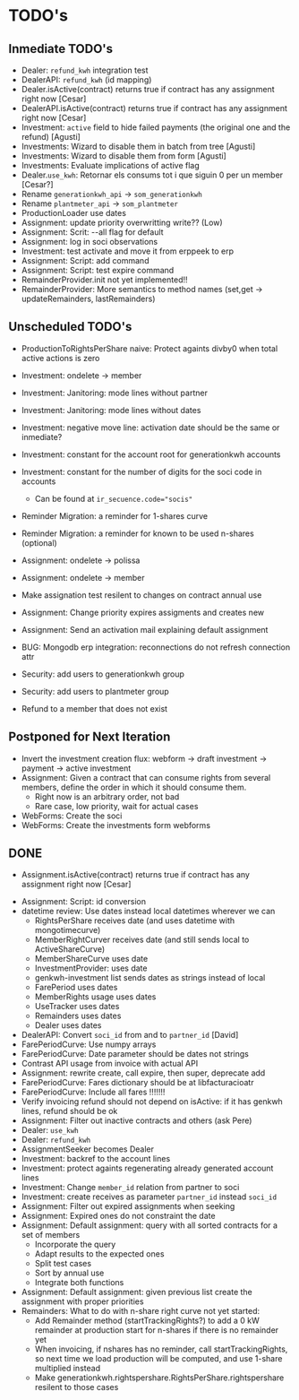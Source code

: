 # TODO's

## Inmediate TODO's

- Dealer: `refund_kwh` integration test
- DealerAPI: `refund_kwh` (id mapping)
- Dealer.isActive(contract) returns true if contract has any assignment right now [Cesar]
- DealerAPI.isActive(contract) returns true if contract has any assignment right now [Cesar]
- Investment: `active` field to hide failed payments (the original one and the refund) [Agusti]
- Investments: Wizard to disable them in batch from tree [Agusti]
- Investments: Wizard to disable them from form [Agusti]
- Investments: Evaluate implications of active flag
- Dealer.`use_kwh`: Retornar els consums tot i que siguin 0 per un member [Cesar?]
- Rename `generationkwh_api` -> `som_generationkwh`
- Rename `plantmeter_api` -> `som_plantmeter`
- ProductionLoader use dates
- Assignment: update priority overwritting write?? (Low)
- Assignment: Scrit: --all flag for default
- Assignment: log in soci observations
- Investment: test activate and move it from erppeek to erp
- Assignment: Script: add command
- Assignment: Script: test expire command
- RemainderProvider.init not yet implemented!!
- RemainderProvider: More semantics to method names (set,get -> updateRemainders, lastRemainders)


## Unscheduled TODO's

- ProductionToRightsPerShare naive: Protect againts divby0 when total active actions is zero
- Investment: ondelete -> member
- Investment: Janitoring: mode lines without partner
- Investment: Janitoring: mode lines without dates
- Investment: negative move line: activation date should be the same or inmediate?
- Investment: constant for the account root for generationkwh accounts
- Investment: constant for the number of digits for the soci code in accounts
    - Can be found at `ir_secuence.code="socis"`

- Reminder Migration: a reminder for 1-shares curve
- Reminder Migration: a reminder for known to be used n-shares (optional)

- Assignment: ondelete -> polissa
- Assignment: ondelete -> member
- Make assignation test resilent to changes on contract annual use
- Assignment: Change priority expires assigments and creates new
- Assignment: Send an activation mail explaining default assignment


- BUG: Mongodb erp integration: reconnections do not refresh connection attr
- Security: add users to generationkwh group
- Security: add users to plantmeter group
- Refund to a member that does not exist


## Postponed for Next Iteration

- Invert the investment creation flux: webform -> draft investment -> payment -> active investment
- Assignment: Given a contract that can consume rights from several members, define the order in which it should consume them.
    - Right now is an arbitrary order, not bad
    - Rare case, low priority, wait for actual cases
- WebForms: Create the soci
- WebForms: Create the investments form webforms


## DONE

- Assignment.isActive(contract) returns true if contract has any assignment right now [Cesar]
+ Assignment: Script: id conversion
+ datetime review: Use dates instead local datetimes wherever we can
    + RightsPerShare receives date (and uses datetime with mongotimecurve)
    + MemberRightCurver receives date (and still sends local to ActiveShareCurve)
    + MemberShareCurve uses date
    + InvestmentProvider: uses date
    + genkwh-investment list sends dates as strings instead of local
    + FarePeriod uses dates
    + MemberRights usage uses dates
    + UseTracker uses dates
    + Remainders uses dates
    + Dealer uses dates
+ DealerAPI: Convert `soci_id` from and to `partner_id` [David]
+ FarePeriodCurve: Use numpy arrays
+ FarePeriodCurve: Date parameter should be dates not strings
+ Contrast API usage from invoice with actual API
+ Assignment: rewrite create, call expire, then super, deprecate add
+ FarePeriodCurve: Fares dictionary should be at libfacturacioatr
+ FarePeriodCurve: Include all fares !!!!!!!
+ Verify invoicing refund should not depend on isActive: if it has genkwh lines, refund should be ok
+ Assignment: Filter out inactive contracts and others (ask Pere)
+ Dealer: `use_kwh`
+ Dealer: `refund_kwh`
+ AssignmentSeeker becomes Dealer
+ Investment: backref to the account lines
+ Investment: protect againts regenerating already generated account lines
+ Investment: Change `member_id` relation from partner to soci
+ Investment: create receives as parameter `partner_id` instead `soci_id`
+ Assignment: Filter out expired assignments when seeking
+ Assignment: Expired ones do not constraint the date
+ Assignment: Default assignment: query with all sorted contracts for a set of members
    + Incorporate the query
    + Adapt results to the expected ones
    + Split test cases
    + Sort by annual use
    + Integrate both functions
+ Assignment: Default assignment: given previous list create the assignment with proper priorities
+ Remainders: What to do with n-share right curve not yet started:
	+ Add Remainder method (startTrackingRights?) to add a 0 kW remainder at production start for n-shares if there is no remainder yet
	+ When invoicing, if nshares has no reminder, call startTrackingRights, so next time we load production will be computed, and use 1-share multiplied instead
	+ Make generationkwh.rightspershare.RightsPerShare.rightspershare resilent to those cases



